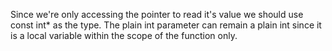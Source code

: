 Since we're only accessing the pointer to read it's value we should use const int* as the type. The plain int parameter can remain a plain int since it is a local variable within the scope of the function only.
